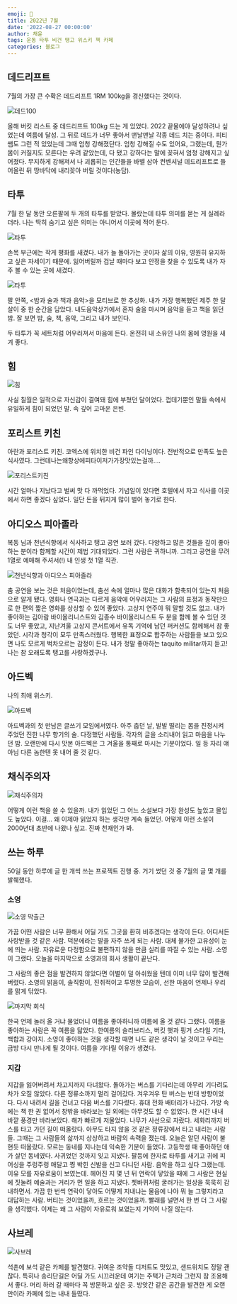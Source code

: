 ```yaml
---
emoji: 🎉
title: 2022년 7월
date: '2022-08-27 00:00:00'
author: 채윤
tags: 운동 타투 비건 탱고 위스키 책 카페
categories: 블로그
---
```


## 데드리프트

7월의 가장 큰 수확은 데드리프트 1RM 100kg을 경신했다는 것이다.

![데드100](./dead.jpg)

올해 버킷 리스트 중 데드리프트 100kg 드는 게 있었다. 2022 끝물에야 달성하려나 싶었는데 여름에 달성. 그 뒤로 데드가 너무 좋아서 맨날맨날 각종 데드 치는 중이다. 피티 쌤도 그런 적 있었는데 그때 엄청 강해졌단다. 엄청 강해질 수도 있어요, 그랬는데, 뭔가 몸이 커질지도 모른다는 우려 같았는데, 다 됐고 강하다는 말에 꽂혀서 엄청 강해지고 싶어졌다. 무지하게 강해져서 나 괴롭히는 인간들을 바벨 삼아 컨벤셔널 데드리프트로 들어올린 뒤 땅바닥에 내리꽂아 버릴 것이다(농담).

## 타투

7월 한 달 동안 오른팔에 두 개의 타투를 받았다. 몰랐는데 타투 의미를 묻는 게 실례라더라. 나는 딱히 숨기고 싶은 의미는 아니어서 이곳에 적어 둔다.

![타투](./타투1.png)

손목 부근에는 작게 평화를 새겼다. 내가 늘 돌아가는 곳이자 삶의 이유, 영원히 유지하고 싶은 자세이기 때문에. 잃어버릴까 겁날 때마다 보고 안정을 찾을 수 있도록 내가 자주 볼 수 있는 곳에 새겼다.

![타투](./타투2.png)

팔 안쪽, <밤과 술과 책과 음악>을 모티브로 한 추상화. 내가 가장 행복했던 제주 한 달 살이 중 한 순간을 담았다. 내도음악상가에서 혼자 술을 마시며 음악을 듣고 책을 읽던 밤. 잘 보면 밤, 술, 책, 음악, 그리고 내가 보인다.

두 타투가 꼭 세트처럼 어우러져서 마음에 든다. 온전히 내 소유인 나의 몸에 영원을 새겨 좋다.

## 힘

![힘](./힘.png)

사실 칠월은 일적으로 자신감이 결여돼 힘에 부쳤던 달이었다. 껍데기뿐인 말들 속에서 유일하게 힘이 되었던 말. 속 깊어 고마운 은빈.

## 포리스트 키친

아란과 포리스트 키친. 코엑스에 위치한 비건 파인 다이닝이다. 전반적으로 만족도 높은 식사였다. 그런데나는왜항상에피타이저가가장맛있는걸까….

![포리스트키친](./포리스트키친.png)

시간 얼마나 지났다고 벌써 맛 다 까먹었다. 기념일이 있다면 호텔에서 자고 식사를 이곳에서 하면 좋겠다 싶었다. 일단 돈을 뒤지게 많이 벌어 놓기로 한다.

## 아디오스 피아졸라

복동 님과 천년식향에서 식사하고 탱고 공연 보러 갔다. 다양하고 많은 것들을 깊이 좋아하는 분이라 함께할 시간이 제법 기대되었다. 그런 사람은 귀하니까. 그리고 공연을 무려 1열로 예매해 주셔서(!) 내 인생 첫 1열 직관.

![천년식향과 아디오스 피아졸라](./피아졸라.png)

춤 공연을 보는 것은 처음이었는데, 춤선 속에 얼마나 많은 대화가 함축되어 있는지 처음으로 알게 됐다. 영화나 연극과는 다르게 음악에 어우러지는 그 사람의 표정과 동작만으로 한 편의 짧은 영화를 상상할 수 있어 좋았다. 고상지 연주야 뭐 말할 것도 없고. 내가 좋아하는 김아람 바이올리니스트와 김종수 바이올리니스트 두 분을 함께 볼 수 있던 것도 너무 좋았고, 지난겨울 고상지 콘서트에서 유독 기억에 남던 퍼커션도 함께해서 참 좋았던. 시각과 청각이 모두 만족스러웠다. 행복한 표정으로 합주하는 사람들을 보고 있으면 나도 모르게 벅차오르는 감정이 든다. 내가 정말 좋아하는 taquito militar까지 듣고! 나는 참 오래도록 탱고를 사랑하겠구나.

## 아드벡

나의 최애 위스키.

![아드벡](./ardbeg.png)

아드벡과의 첫 만남은 글쓰기 모임에서였다. 아주 춥던 날, 발발 떨리는 몸을 진정시켜 주었던 진한 나무 향기의 술. 다정했던 사람들. 각자의 글을 소리내어 읽고 마음을 나누던 밤. 오랜만에 다시 맛본 아드벡은 그 겨울을 통째로 마시는 기분이었다. 일 등 자리 얘 아님 다른 놈한텐 못 내어 줄 것 같다.

## 채식주의자

![채식주의자](./채식주의자.png)

어떻게 이런 책을 쓸 수 있을까. 내가 읽었던 그 어느 소설보다 가장 완성도 높았고 몰입도 높았다. 이걸… 왜 이제야 읽었지 하는 생각만 계속 들었던. 어떻게 이런 소설이 2000년대 초반에 나왔나 싶고. 진짜 천재인가 봐.

## 쓰는 하루

50일 동안 하루에 글 한 개씩 쓰는 프로젝트 진행 중. 거기 썼던 것 중 7월의 글 몇 개를 발췌했다.

### 소영

![소영 막출근](./소영1.png)

가끔 어떤 사람은 너무 환해서 어딜 가도 그곳을 환히 비추겠다는 생각이 든다. 어디서든 사랑받을 것 같은 사람. 덕분에라는 말을 자주 쓰게 되는 사람. 대체 불가한 고유성이 눈에 띄는 사람. 자유로운 다정함으로 불편하지 않을 만큼 실리를 따질 수 있는 사람. 소영이 그랬다. 오늘을 마지막으로 소영과의 회사 생활이 끝난다.

그 사람의 좋은 점을 발견하지 않았다면 이별이 덜 아쉬웠을 텐데 이미 너무 많이 발견해 버렸다. 소영의 밝음이, 솔직함이, 진취적이고 투명한 모습이, 선한 마음이 언제나 우리를 맑게 닦았다.

![마지막 회식](./소영2.png)

한국 언제 놀러 올 거냐 물었더니 여름을 좋아하니까 여름에 올 것 같다 그랬다. 여름을 좋아하는 사람은 꼭 여름을 닮았다. 한여름의 슬리브리스, 버킷 햇과 핑거 스타일 기타, 백합과 강아지. 소영이 좋아하는 것을 생각할 때면 나도 같은 생각이 날 것이고 우리는 금방 다시 만나게 될 것이다. 여름을 기다릴 이유가 생겼다.

### 지갑

지갑을 잃어버려서 차고지까지 다녀왔다. 돌아가는 버스를 기다리는데 아무리 기다려도 차가 오질 않았다. 다른 정류소까지 멀리 걸어갔다. 겨우겨우 탄 버스는 반대 방향이었다. 다시 내려서 길을 건너고 다음 버스를 기다렸다. 휴대 전화 배터리가 나갔다. 가방 속에는 책 한 권 없어서 창밖을 바라보는 일 외에는 아무것도 할 수 없었다. 한 시간 내내 바깥 풍경만 바라보았다. 해가 빠르게 저물었다. 나무가 사선으로 자랐다. 세화리까지 버스를 타고 가던 길이 떠올랐다. 아무도 타지 않을 것 같은 정류장에서 타고 내리는 사람들. 그때는 그 사람들의 삶까지 상상하고 바람의 속력을 쟀는데. 오늘은 알던 사람이 불현듯 떠올랐다. 모르는 동네를 지나는데 익숙한 기분이 들었다. 고등학생 때 좋아하던 애가 살던 동네였다. 사귀었던 것까지 잊고 지냈다. 팔등에 한자로 타투를 새기고 귀에 피어싱을 주렁주렁 매달고 찡 박힌 신발을 신고 다니던 사람. 음악을 하고 싶다 그랬는데. 이유 모를 자유로움이 보였는데. 헤어진 지 몇 년 뒤 연락이 닿았을 때에 그 사람은 현실에 짓눌려 예술과는 거리가 먼 일을 하고 지냈다. 쳇바퀴처럼 굴러가는 일상을 묵묵히 감내하면서. 가끔 한 번씩 연락이 닿아도 어떻게 지내냐는 물음에 나야 뭐 늘 그렇지라고 대답하는 사람. 버티는 것이었을까, 흐르는 것이었을까. 빨래를 널면서 한 번 더 그 사람을 생각했다. 이제는 왜 그 사람이 자유로워 보였는지 기억이 나질 않는다.

## 사브레

![사브레](./사브레.png)

석촌에 보석 같은 카페를 발견했다. 귀여운 조약돌 디저트도 맛있고, 샌드위치도 정말 괜찮다. 특히나 송리단길은 어딜 가도 시끄러운데 여기는 주택가 근처라 그런지 참 조용해서 좋다. 머리 하러 갈 때마다 꼭 방문하고 싶은 곳. 방앗간 같은 공간을 발견한 게 오랜만이라 카페에 있는 내내 들떴다.
